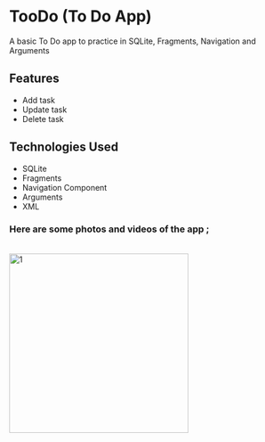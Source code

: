 # TooDo (To Do App)
A basic To Do app to practice in SQLite, Fragments, Navigation and Arguments
<br>

## Features
- Add task <br>
- Update task <br>
- Delete task <br>

## Technologies Used
- SQLite <br>
- Fragments <br>
- Navigation Component <br>
- Arguments <br>
- XML <br>

### Here are some photos and videos of the app ;
<br>

<img width="322" alt="1" src="https://github.com/mertgoksu/TooDo/assets/119433132/05a1293f-0428-4850-b86d-e64f21a75c52">

